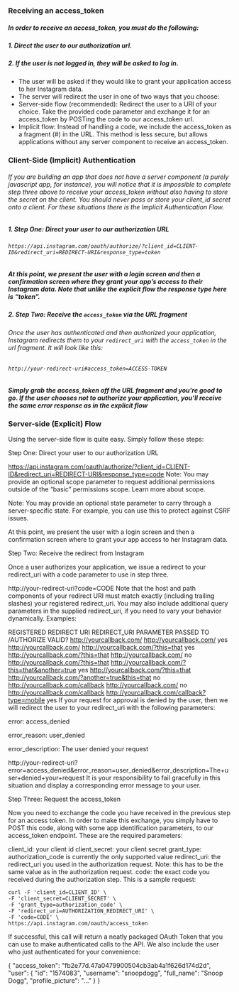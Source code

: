 ### Receiving an access_token
##### In order to receive an access_token, you must do the following:
##### 1. Direct the user to our authorization url.
##### 2. If the user is not logged in, they will be asked to log in.
* The user will be asked if they would like to grant your application access to her Instagram data.
* The server will redirect the user in one of two ways that you choose:
* Server-side flow (recommended): Redirect the user to a URI of your choice. Take the provided code parameter and exchange it for an access_token by POSTing the code to our access_token url.
* Implicit flow: Instead of handling a code, we include the access_token as a fragment (#) in the URL. This method is less secure, but allows applications without any server component to receive an access_token.

### Client-Side (Implicit) Authentication
###### If you are building an app that does not have a server component (a purely javascript app, for instance), you will notice that it is impossible to complete step three above to receive your access_token without also having to store the secret on the client. You should never pass or store your client_id secret onto a client. For these situations there is the Implicit Authentication Flow.

##### 1. Step One: Direct your user to our authorization URL

###### ```https://api.instagram.com/oauth/authorize/?client_id=CLIENT-ID&redirect_uri=REDIRECT-URI&response_type=token```
##### At this point, we present the user with a login screen and then a confirmation screen where they grant your app’s access to their Instagram data. Note that unlike the explicit flow the response type here is “token”.

##### 2. Step Two: Receive the ```access_token``` via the URL fragment

###### Once the user has authenticated and then authorized your application, Instagram redirects them to your ```redirect_uri``` with the ```access_token``` in the url fragment. It will look like this:

###### ```http://your-redirect-uri#access_token=ACCESS-TOKEN```
##### Simply grab the access_token off the URL fragment and you’re good to go. If the user chooses not to authorize your application, you’ll receive the same error response as in the explicit flow




### Server-side (Explicit) Flow
Using the server-side flow is quite easy. Simply follow these steps:

Step One: Direct your user to our authorization URL

https://api.instagram.com/oauth/authorize/?client_id=CLIENT-ID&redirect_uri=REDIRECT-URI&response_type=code
Note: You may provide an optional scope parameter to request additional permissions outside of the “basic” permissions scope. Learn more about scope.

Note: You may provide an optional state parameter to carry through a server-specific state. For example, you can use this to protect against CSRF issues.

At this point, we present the user with a login screen and then a confirmation screen where to grant your app access to her Instagram data.

Step Two: Receive the redirect from Instagram

Once a user authorizes your application, we issue a redirect to your redirect_uri with a code parameter to use in step three.

http://your-redirect-uri?code=CODE
Note that the host and path components of your redirect URI must match exactly (including trailing slashes) your registered redirect_uri. You may also include additional query parameters in the supplied redirect_uri, if you need to vary your behavior dynamically. Examples:

REGISTERED REDIRECT URI	REDIRECT_URI PARAMETER PASSED TO /AUTHORIZE	VALID?
http://yourcallback.com/	http://yourcallback.com/	yes
http://yourcallback.com/	http://yourcallback.com/?this=that	yes
http://yourcallback.com/?this=that	http://yourcallback.com/	no
http://yourcallback.com/?this=that	http://yourcallback.com/?this=that&another=true	yes
http://yourcallback.com/?this=that	http://yourcallback.com/?another=true&this=that	no
http://yourcallback.com/callback	http://yourcallback.com/	no
http://yourcallback.com/callback	http://yourcallback.com/callback?type=mobile	yes
If your request for approval is denied by the user, then we will redirect the user to your redirect_uri with the following parameters:

error: access_denied

error_reason: user_denied

error_description: The user denied your request

http://your-redirect-uri?error=access_denied&error_reason=user_denied&error_description=The+user+denied+your+request
It is your responsibility to fail gracefully in this situation and display a corresponding error message to your user.

Step Three: Request the access_token

Now you need to exchange the code you have received in the previous step for an access token. In order to make this exchange, you simply have to POST this code, along with some app identification parameters, to our access_token endpoint. These are the required parameters:

client_id: your client id
client_secret: your client secret
grant_type: authorization_code is currently the only supported value
redirect_uri: the redirect_uri you used in the authorization request. Note: this has to be the same value as in the authorization request.
code: the exact code you received during the authorization step.
This is a sample request:


    curl -F 'client_id=CLIENT_ID' \
    -F 'client_secret=CLIENT_SECRET' \
    -F 'grant_type=authorization_code' \
    -F 'redirect_uri=AUTHORIZATION_REDIRECT_URI' \
    -F 'code=CODE' \
    https://api.instagram.com/oauth/access_token
If successful, this call will return a neatly packaged OAuth Token that you can use to make authenticated calls to the API. We also include the user who just authenticated for your convenience:

{
    "access_token": "fb2e77d.47a0479900504cb3ab4a1f626d174d2d",
    "user": {
        "id": "1574083",
        "username": "snoopdogg",
        "full_name": "Snoop Dogg",
        "profile_picture": "..."
    }
}
